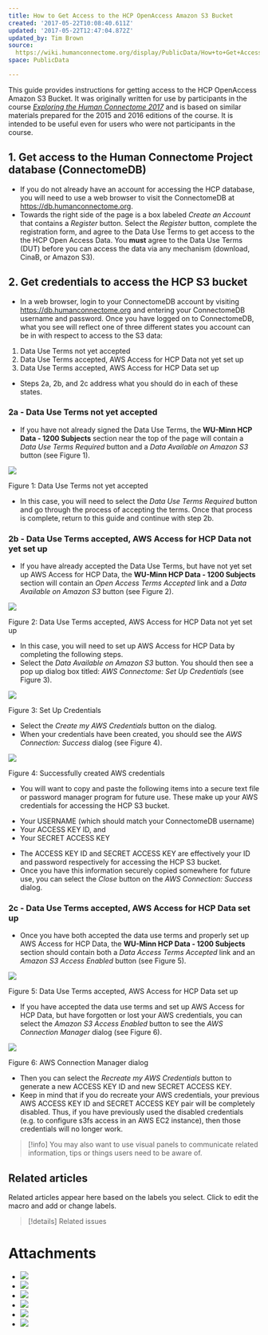 ```yaml
---
title: How to Get Access to the HCP OpenAccess Amazon S3 Bucket
created: '2017-05-22T10:08:40.611Z'
updated: '2017-05-22T12:47:04.872Z'
updated_by: Tim Brown
source: 
  https://wiki.humanconnectome.org/display/PublicData/How+to+Get+Access+to+the+HCP+OpenAccess+Amazon+S3+Bucket
space: PublicData

---
```

This guide provides instructions for getting access to the HCP OpenAccess Amazon S3 Bucket. It was originally written for use by participants in the course *[Exploring the Human Connectome 2017](https://store.humanconnectome.org/courses/2017/exploring-the-human-connectome.php)* and is based on similar materials prepared for the 2015 and 2016 editions of the course. It is intended to be useful even for users who were not participants in the course.

## 1. Get access to the Human Connectome Project database (ConnectomeDB)

* If you do not already have an account for accessing the HCP database, you will need to use a web browser to visit the ConnectomeDB at <https://db.humanconnectome.org>.
* Towards the right side of the page is a box labeled *Create an Account* that contains a *Register* button. Select the *Register* button, complete the registration form, and agree to the Data Use Terms to get access to the the HCP Open Access Data. You **must** agree to the Data Use Terms (DUT) before you can access the data via any mechanism (download, CinaB, or Amazon S3).

## 2. Get credentials to access the HCP S3 bucket

* In a web browser, login to your ConnectomeDB account by visiting <https://db.humanconnectome.org> and entering your ConnectomeDB username and password. Once you have logged on to ConnectomeDB, what you see will reflect one of three different states you account can be in with respect to access to the S3 data:
1. Data Use Terms not yet accepted
2. Data Use Terms accepted, AWS Access for HCP Data not yet set up
3. Data Use Terms accepted, AWS Access for HCP Data set up
* Steps 2a, 2b, and 2c address what you should do in each of these states.

### 2a - Data Use Terms not yet accepted

* If you have not already signed the Data Use Terms, the **WU-Minn HCP Data - 1200 Subjects** section near the top of the page will contain a *Data Use Terms Required* button and a *Data Available on Amazon S3* button (see Figure 1).

 ![](./assets/Figure1.png) 

Figure 1: Data Use Terms not yet accepted

* In this case, you will need to select the *Data Use Terms Required* button and go through the process of accepting the terms. Once that process is complete, return to this guide and continue with step 2b.

### 2b - Data Use Terms accepted, AWS Access for HCP Data not yet set up

* If you have already accepted the Data Use Terms, but have not yet set up AWS Access for HCP Data, the **WU-Minn HCP Data - 1200 Subjects** section will contain an *Open Access Terms Accepted* link and a *Data Available on Amazon S3* button (see Figure 2).

 ![](./assets/Figure2.png) 

Figure 2: Data Use Terms accepted, AWS Access for HCP Data not yet set up 

* In this case, you will need to set up AWS Access for HCP Data by completing the following steps.
* Select the *Data Available on Amazon S3* button. You should then see a pop up dialog box titled: *AWS Connectome: Set Up Credentials* (see Figure 3).

 ![](./assets/Figure3.png) 

Figure 3: Set Up Credentials

* Select the *Create my AWS Credentials* button on the dialog.
* When your credentials have been created, you should see the *AWS Connection: Success* dialog (see Figure 4).

 ![](./assets/Figure4.png) 

Figure 4: Successfully created AWS credentials

* You will want to copy and paste the following items into a secure text file or password manager program for future use. These make up your AWS credentials for accessing the HCP S3 bucket.
+ Your USERNAME (which should match your ConnectomeDB username)
+ Your ACCESS KEY ID, and
+ Your SECRET ACCESS KEY

* The ACCESS KEY ID and SECRET ACCESS KEY are effectively your ID and password respectively for accessing the HCP S3 bucket.
* Once you have this information securely copied somewhere for future use, you can select the *Close* button on the *AWS Connection: Success* dialog.

### 2c - Data Use Terms accepted, AWS Access for HCP Data set up

* Once you have both accepted the data use terms and properly set up AWS Access for HCP Data, the **WU-Minn HCP Data - 1200 Subjects** section should contain both a *Data Access Terms Accepted* link and an *Amazon S3 Access Enabled* button (see Figure 5).

 ![](./assets/Figure5.png) 

Figure 5: Data Use Terms accepted, AWS Access for HCP Data set up

* If you have accepted the data use terms and set up AWS Access for HCP Data, but have forgotten or lost your AWS credentials, you can select the *Amazon S3 Access Enabled* button to see the *AWS Connection Manager* dialog (see Figure 6).

 ![](./assets/Figure6.png) 

Figure 6: AWS Connection Manager dialog

* Then you can select the *Recreate my AWS Credentials* button to generate a new ACCESS KEY ID and new SECRET ACCESS KEY.
* Keep in mind that if you do recreate your AWS credentials, your previous AWS ACCESS KEY ID and SECRET ACCESS KEY pair will be completely disabled. Thus, if you have previously used the disabled credentials (e.g. to configure s3fs access in an AWS EC2 instance), then those credentials will no longer work.

  


> [!info] 
> You may also want to use visual panels to communicate related information, tips or things users need to be aware of.
## Related articles

Related articles appear here based on the labels you select. Click to edit the macro and add or change labels.

  


> [!details] 
> Related issues
  


  




# Attachments

- ![](./assets/Figure6.png)
- ![](./assets/Figure5.png)
- ![](./assets/Figure4.png)
- ![](./assets/Figure3.png)
- ![](./assets/Figure2.png)
- ![](./assets/Figure1.png)